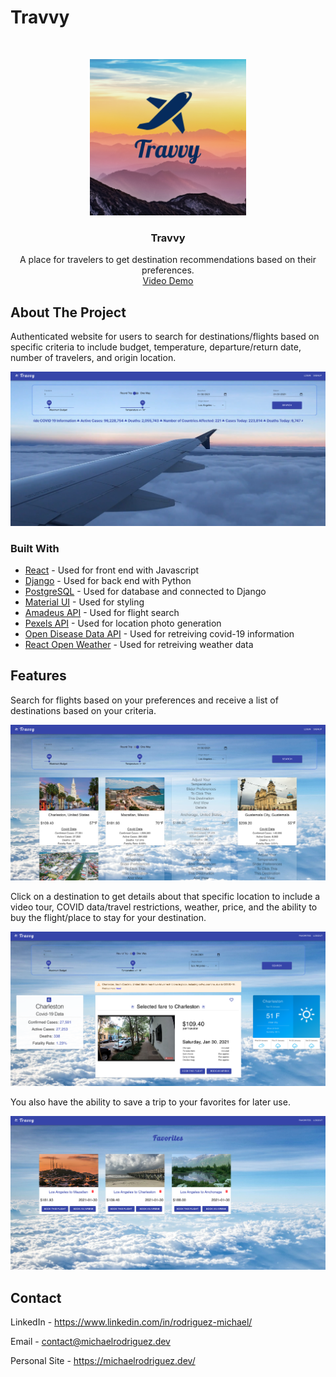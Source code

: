 # Travvy



<br />
<p align="center">
  <a href="https://github.com/rodriguez-michael/travel-app">
    <img src="images/logo.png" alt="Logo" width="250" height="250">
  </a>

  <h3 align="center">Travvy</h3>

  <p align="center">
    A place for travelers to get destination recommendations based on their preferences.
    <br />
    <a href="https://www.youtube.com/watch?v=7QZGHH1zijQ&feature=youtu.be" target="_blank">
      Video Demo
    </a>
</p>



## About The Project
Authenticated website for users to search for destinations/flights based on specific criteria to include budget, temperature, departure/return date, number of travelers, and origin location. 

![](images/homepage.png)



### Built With

* [React](https://reactjs.org/) - Used for front end with Javascript
* [Django](https://www.djangoproject.com/) - Used for back end with Python
* [PostgreSQL](https://www.postgresql.org/) - Used for database and connected to Django
* [Material UI](https://www.material-ui.com/) - Used for styling
* [Amadeus API](https://www.developers.amadeus.com/) - Used for flight search 
* [Pexels API](https://www.pexels.com/api/) - Used for location photo generation 
* [Open Disease Data API](https://corona.lmao.ninja/v2/all) - Used for retreiving covid-19 information 
* [React Open Weather](https://www.npmjs.com/package/react-open-weather/) - Used for retreiving weather data



## Features

Search for flights based on your preferences and receive a list of destinations based on your criteria. 

![](images/resultspage.png)

Click on a destination to get details about that specific location to include a video tour, COVID data/travel restrictions, weather, price, and the ability to buy the flight/place to stay for your destination. 

![](images/detailpage.png)

You also have the ability to save a trip to your favorites for later use. 

![](images/favoritepage.png)



## Contact

LinkedIn - https://www.linkedin.com/in/rodriguez-michael/

Email - contact@michaelrodriguez.dev

Personal Site - https://michaelrodriguez.dev/
